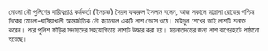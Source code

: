 মোংলা নৌ পুলিশের দায়িত্বপ্রাপ্ত কর্মকর্তা (ইনচার্জ) সৈয়দ ফকরুল ইসলাম বলেন, আজ সকালে মাদ্রাসা রোডের পশ্চিম দিকের মোংলা-ঘাষিয়াখালী আন্তর্জাতিক নৌ ক্যানেলে একটি লাশ ভেসে ওঠে। মহিদুল শেখের ভাই লাশটি শনাক্ত করেন। পরে পুলিশ ফাঁড়ির সদস্যদের সহযোগিতায় লাশটি উদ্ধার করা হয়। ময়নাতদন্তের জন্য লাশ বাগেরহাটে পাঠানো হয়েছে।
